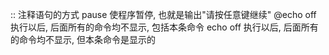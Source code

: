 ::         注释语句的方式
pause      使程序暂停, 也就是输出"请按任意键继续"
@echo off  执行以后, 后面所有的命令均不显示, 包括本条命令
echo off   执行以后, 后面所有的命令均不显示, 但本条命令是显示的
